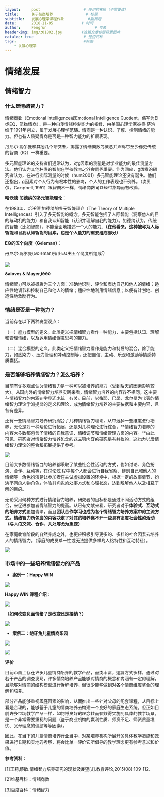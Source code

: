 ```yaml
---
layout:     post                    # 使用的布局（不需要改）
title:      关于情商培养               # 标题 
subtitle:   发展心理学课程作业           #副标题
date:       2018-11-05             # 时间
author:     Fengrun                      # 作者
header-img: img/201802.jpg         #这篇文章标题背景图片
catalog: true                       # 是否归档
tags:                               #标签
    - 发展心理学
---
```

# 情绪发展

## 情绪智力

### 什么是情绪智力？

情绪商数（Emotional Intelligence或Emotional Intelligence Quotient，缩写为EI或EQ，简称情商），是一种自我情绪控制能力的指数，由美国心理学家彼德·萨洛维于1991年创立，属于发展心理学范畴。情商是一种认识、了解、控制情绪的能力。但也有人质疑情商是否是一种智力能力的扩展表现。



丹尼尔·高尔曼和其他几个研究者，揭露了情绪商数的概念并声称它至少像更传统的智商（IQ）一样重要。



多元智能理论的支持者们通常认为，对g因素的测量是对学业能力的最佳测量方法。他们认为其他种类的智能在学校教育之外会同等重要。作为回应，g因素的研究者认为，在进行实际测量的时候（hunt2001）多元智能理论还没有诞生。他们还指出，g因素对个人行为有根本性的影响，个人的工作表现也不例外。（坎贝尔，Campbell, 1991）跟智商不一样，情绪商数可以经过指导而有改善。



**哈沃德·加德纳的多元智能理论**：

在1983年，哈沃德·加德纳的多元智能理论（The Theory of Multiple Intelligences）引入了多元智能的概念。多元智能包括了人际智能（洞察他人的目的与动机的能力）和自我认知智能（认识并理解自我的能力）。加德纳认为，传统的智能（比如智商），不能全面地描述一个人的能力。**（在他看来，这种被称为人际智能和自我认知智能的因素，也是个人能力的重要组成部分）**



**EQ的五个向度（Goleman）：**

丹尼尔·高尔曼(Goleman)指出EQ由五个向度所组成👇

![](http://ww1.sinaimg.cn/large/0068KeAVly1fwt2tbfdffj30oq0ie40t.jpg)



**Salovey & Mayer,1990**

情绪智力可以被概括为三个方面：准确地识别、评价和表达自己和他人的情绪；适应性地调节和控制自己和他人的情绪；适应性地利用情绪信息；以便有计划地、创造性地激励行为。



### 情绪是否是一种能力？

当前存在以下两种典型观点：

（一）能力模型的定义。此类定义把情绪智力看作一种能力，主要包括认知、理解和管理情绪，以及运用情绪促进思考的能力。

（二）混合模型的定义。此类定义把情绪智力看作是能力和特质的混合，除了能力，如感染力 、压力管理和冲动控制等，还把自信、主动、乐观和激励等情感特质囊括。



### 是否能够培养情绪智力？怎么培养？

目前有许多观点认为情绪智力是一种可以被培养的能力（受到后天的因素影响较大）。从国内外的情绪智力培养实践来看，情绪智力培养的内容各不相同，这主要与情绪智力的内涵在学界还未统一有关。目前，以梅耶、巴昂、戈尔曼为代表的情绪智力理论学派提出的定义和理论，成为情绪智力培养的主要依据和主要内容，且各有差异。



还有一些情绪智力培养研究综合了几种情绪智力理论，从中选择一些维度进行培养，无论是对一种理论进行拓展，还是对几种理论进行综合，**情绪智力培养的内容大多数都包含了情绪的自我意识、情绪调节和情绪管理方面的内容。**由此可见，研究者对情绪智力培养包含的这三项内容的研究是有共性的，这也为以后情绪智力理论的整合和拓展提供了参考。



![](http://ww1.sinaimg.cn/large/0068KeAVgy1fwu56aueraj30ff0c8tc1.jpg)



目前大多数情绪智力的培养都采取了某些社会性活动的方式，例如讨论、角色扮演、合作、互动等，在讨论过
程中每个人都会进行自我省察、辨别自己和他人的情绪等；角色扮演是让参加者在主试虚拟设置的环境中，根据一定的故事情节，扮演不同的人物角色，体验其角色的处事方式和心理状态，达到理解他人以及相互了解的目的。



无论采用何种方式进行情绪智力培养，研究者的目标都是通过不同活动方式的组合，来促进参加者情绪智力的提高。从已有文献来看，研究者对于**体验式、互动式的培养方式**更加青睐，而且**团队合作学习也成为各个情绪智力培养方案中的主流方式。**情绪智力所包含的内容决定了对其的培养离不开一些具有高度社会性的活动**（与人的交流、合作、共处等尤为重要）**



在家庭教育阶段的自然养成之外，也更应积极引导更多的、多样的社会因素去培养人的情绪智力。（家庭的成员单一性或无法提供多样的人格特性和互动特征）。

![](http://ww1.sinaimg.cn/large/0068KeAVgy1fwu5gq1gqkj30rs0objxu.jpg)



### 市场中的一些培养情绪智力的产品

- **案例一：Happy WIN**

![](http://ww1.sinaimg.cn/large/0068KeAVly1fwx5cei3nij30ve0oy4g3.jpg)



**Happy WIN 课程介绍**：

![](http://ww1.sinaimg.cn/large/0068KeAVgy1fwx5h9w6a4j30ta0lygtr.jpg)

**（如何改变负面情绪？是改变还是接纳？）**



![](http://ww1.sinaimg.cn/large/0068KeAVly1fwx5k2qasej30tc0m7qc7.jpg)



- **案例二：龅牙兔儿童情商乐园**

![](http://ww1.sinaimg.cn/large/0068KeAVgy1fwx5ofrcxbj31db0p17lc.jpg)



![](http://ww1.sinaimg.cn/large/0068KeAVgy1fwx5px58xfj319a0kzjwj.jpg)



**评价**

目前市面上存在许多儿童情商培养的教学产品，品类丰富，运营方式多样。通过对若干产品的调查发现，许多情商培养产品能够对情商的概念和内涵有一定的理解，且能够对情商的结构模型进行拆解培养，但很少能够做到对各个情商维度整合的理解和培养。

部分产品能够重视家庭因素的影响，从而推出一些针对父母的配套课程，从目标上看是合理的，能够基于儿童的情商培养去构建一个良好的家庭生态系统。但正如目前许多市场教学产品一样，如何将良好的理念转而有效得实施到具体的教学场景，是一个非常需要重视的问题（鉴于商业机构的赢利性质、师资不足、师资质量堪忧、父母理念的偏颇等等因素）。

因此，在当下的儿童情商培养行业当中，对某培养机构所展开的具体教学措施和效果进行长期和实地的考察，将会比单一评价它所倡导的教学理念更有参考意义和价值。



**参考资料：**

[1]王莉,蔡敏.情绪智力培养研究的现状及展望[J].教育评论,2015(08):109-112.

[2]维基百科：情绪商数

[3]百度百科：情绪智力
